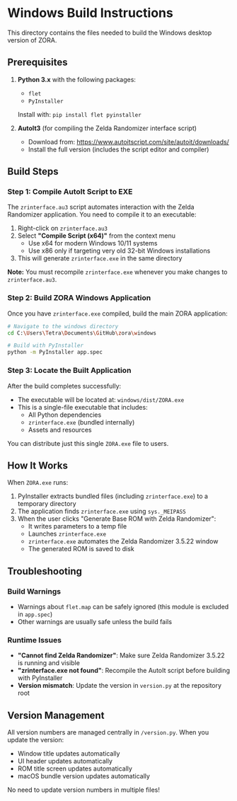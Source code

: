 # Windows Build Instructions

This directory contains the files needed to build the Windows desktop version of ZORA.

## Prerequisites

1. **Python 3.x** with the following packages:
   - `flet`
   - `PyInstaller`

   Install with: `pip install flet pyinstaller`

2. **AutoIt3** (for compiling the Zelda Randomizer interface script)
   - Download from: https://www.autoitscript.com/site/autoit/downloads/
   - Install the full version (includes the script editor and compiler)

## Build Steps

### Step 1: Compile AutoIt Script to EXE

The `zrinterface.au3` script automates interaction with the Zelda Randomizer application. You need to compile it to an executable:

1. Right-click on `zrinterface.au3`
2. Select **"Compile Script (x64)"** from the context menu
   - Use x64 for modern Windows 10/11 systems
   - Use x86 only if targeting very old 32-bit Windows installations
3. This will generate `zrinterface.exe` in the same directory

**Note:** You must recompile `zrinterface.exe` whenever you make changes to `zrinterface.au3`.

### Step 2: Build ZORA Windows Application

Once you have `zrinterface.exe` compiled, build the main ZORA application:

```bash
# Navigate to the windows directory
cd C:\Users\Tetra\Documents\GitHub\zora\windows

# Build with PyInstaller
python -m PyInstaller app.spec
```

### Step 3: Locate the Built Application

After the build completes successfully:

- The executable will be located at: `windows/dist/ZORA.exe`
- This is a single-file executable that includes:
  - All Python dependencies
  - `zrinterface.exe` (bundled internally)
  - Assets and resources

You can distribute just this single `ZORA.exe` file to users.

## How It Works

When `ZORA.exe` runs:
1. PyInstaller extracts bundled files (including `zrinterface.exe`) to a temporary directory
2. The application finds `zrinterface.exe` using `sys._MEIPASS`
3. When the user clicks "Generate Base ROM with Zelda Randomizer":
   - It writes parameters to a temp file
   - Launches `zrinterface.exe`
   - `zrinterface.exe` automates the Zelda Randomizer 3.5.22 window
   - The generated ROM is saved to disk

## Troubleshooting

### Build Warnings
- Warnings about `flet.map` can be safely ignored (this module is excluded in `app.spec`)
- Other warnings are usually safe unless the build fails

### Runtime Issues
- **"Cannot find Zelda Randomizer"**: Make sure Zelda Randomizer 3.5.22 is running and visible
- **"zrinterface.exe not found"**: Recompile the AutoIt script before building with PyInstaller
- **Version mismatch**: Update the version in `version.py` at the repository root

## Version Management

All version numbers are managed centrally in `/version.py`. When you update the version:
- Window title updates automatically
- UI header updates automatically
- ROM title screen updates automatically
- macOS bundle version updates automatically

No need to update version numbers in multiple files!
